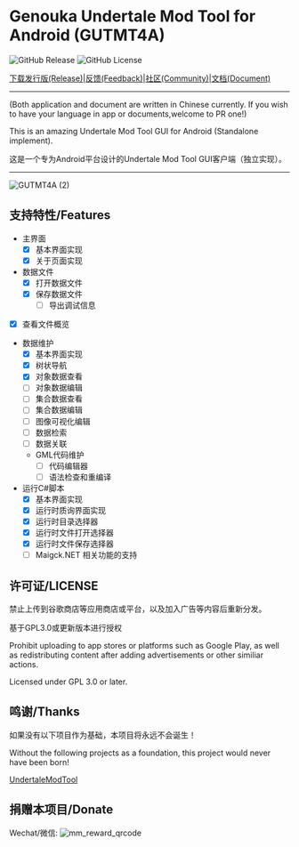 # Genouka Undertale Mod Tool for Android (GUTMT4A)
![GitHub Release](https://img.shields.io/github/v/release/GenOuka/GUTMT4A) ![GitHub License](https://img.shields.io/github/license/GenOuka/GUTMT4A)


[下载发行版(Release)](https://github.com/Genouka/GUTMT4A/releases)|[反馈(Feedback)](https://github.com/Genouka/GUTMT4A/issues)|[社区(Community)](https://github.com/Genouka/GUTMT4A/discussions)|[文档(Document)](https://github.com/Genouka/GUTMT4A/wiki)
* * *

(Both application and document are written in Chinese currently. If you wish to have your language in app or documents,welcome to PR one!)

This is an amazing Undertale Mod Tool GUI for Android (Standalone implement).

这是一个专为Android平台设计的Undertale Mod Tool GUI客户端（独立实现）。

---

![GUTMT4A (2)](https://github.com/user-attachments/assets/4ba85607-3027-49c2-a1b5-f963aded16cc)

## 支持特性/Features

* 主界面
  * [x] 基本界面实现
  * [x] 关于页面实现

* 数据文件
  * [x] 打开数据文件
  * [x] 保存数据文件
    * [ ] 导出调试信息

* [x] 查看文件概览

* 数据维护
  * [x] 基本界面实现
  * [x] 树状导航 
  * [x] 对象数据查看
  * [ ] 对象数据编辑
  * [ ] 集合数据查看
  * [ ] 集合数据编辑
  * [ ] 图像可视化编辑
  * [ ] 数据检索
  * [ ] 数据关联
  * GML代码维护
    * [ ] 代码编辑器
    * [ ] 语法检查和重编译

* 运行C#脚本
  * [x] 基本界面实现
  * [x] 运行时质询界面实现
  * [x] 运行时目录选择器
  * [x] 运行时文件打开选择器
  * [x] 运行时文件保存选择器
  * [ ] Maigck.NET 相关功能的支持

## 许可证/LICENSE

禁止上传到谷歌商店等应用商店或平台，以及加入广告等内容后重新分发。

基于GPL3.0或更新版本进行授权
 
Prohibit uploading to app stores or platforms such as Google Play, as well as redistributing content after adding advertisements or other similiar actions.

Licensed under GPL 3.0 or later.

## 鸣谢/Thanks
如果没有以下项目作为基础，本项目将永远不会诞生！

Without the following projects as a foundation, this project would never have been born!

[UndertaleModTool](https://github.com/UnderminersTeam/UndertaleModTool/)

## 捐赠本项目/Donate

Wechat/微信:
![mm_reward_qrcode](https://github.com/user-attachments/assets/8f442af8-fba5-41fb-ac19-0977744520a0)

